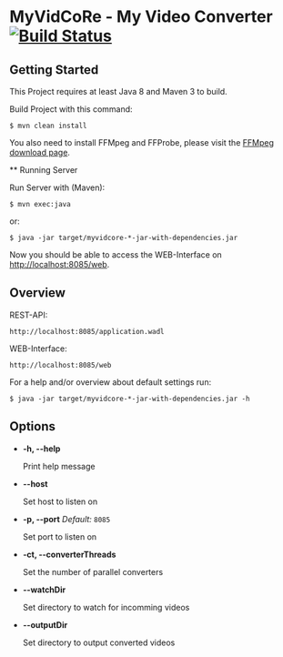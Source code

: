 # MyVidCoRe - My Video Converter [![Build Status](https://travis-ci.org/MyCoRe-Org/MyVidCoRe.svg?branch=master)](https://travis-ci.org/MyCoRe-Org/MyVidCoRe)

## Getting Started

This Project requires at least Java 8 and Maven 3 to build.

Build Project with this command:

    $ mvn clean install

You also need to install FFMpeg and FFProbe, please visit the [FFMpeg download page](https://ffmpeg.org/download.html).

** Running Server

Run Server with (Maven):

    $ mvn exec:java

or:

    $ java -jar target/myvidcore-*-jar-with-dependencies.jar

Now you should be able to access the WEB-Interface on [http://localhost:8085/web](http://localhost:8085/web).

## Overview

REST-API:

    http://localhost:8085/application.wadl


WEB-Interface:

    http://localhost:8085/web

For a help and/or overview about default settings run:

    $ java -jar target/myvidcore-*-jar-with-dependencies.jar -h

## Options
* **-h, --help**

  Print help message

* **--host**

  Set host to listen on

* **-p, --port**
  *Default:* `8085`
  
  Set port to listen on
  
* **-ct, --converterThreads**

  Set the number of parallel converters
  
* **--watchDir**
  
  Set directory to watch for incomming videos
  
* **--outputDir**

  Set directory to output converted videos

  